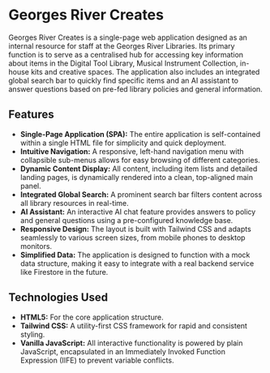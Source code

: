 # Georges River Creates

Georges River Creates is a single-page web application designed as an internal resource for staff at the Georges River Libraries. Its primary function is to serve as a centralised hub for accessing key information about items in the Digital Tool Library, Musical Instrument Collection, in-house kits and creative spaces. The application also includes an integrated global search bar to quickly find specific items and an AI assistant to answer questions based on pre-fed library policies and general information.

## **Features**

* **Single-Page Application (SPA):** The entire application is self-contained within a single HTML file for simplicity and quick deployment.
* **Intuitive Navigation:** A responsive, left-hand navigation menu with collapsible sub-menus allows for easy browsing of different categories.
* **Dynamic Content Display:** All content, including item lists and detailed landing pages, is dynamically rendered into a clean, top-aligned main panel.
* **Integrated Global Search:** A prominent search bar filters content across all library resources in real-time.
* **AI Assistant:** An interactive AI chat feature provides answers to policy and general questions using a pre-configured knowledge base.
* **Responsive Design:** The layout is built with Tailwind CSS and adapts seamlessly to various screen sizes, from mobile phones to desktop monitors.
* **Simplified Data:** The application is designed to function with a mock data structure, making it easy to integrate with a real backend service like Firestore in the future.

## **Technologies Used**

* **HTML5:** For the core application structure.
* **Tailwind CSS:** A utility-first CSS framework for rapid and consistent styling.
* **Vanilla JavaScript:** All interactive functionality is powered by plain JavaScript, encapsulated in an Immediately Invoked Function Expression (IIFE) to prevent variable conflicts.
